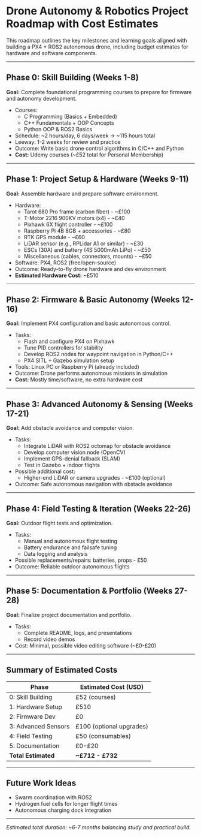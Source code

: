 # Drone Autonomy & Robotics Project Roadmap with Cost Estimates

This roadmap outlines the key milestones and learning goals aligned with building a PX4 + ROS2 autonomous drone, including budget estimates for hardware and software components.

---

## Phase 0: Skill Building (Weeks 1-8)

**Goal:** Complete foundational programming courses to prepare for firmware and autonomy development.

- Courses:
  - C Programming (Basics + Embedded)  
  - C++ Fundamentals + OOP Concepts  
  - Python OOP & ROS2 Basics  
- Schedule: ~2 hours/day, 6 days/week → ~115 hours total  
- Leeway: 1-2 weeks for review and practice  
- Outcome: Write basic drone control algorithms in C/C++ and Python  
- **Cost:** Udemy courses (~£52 total for Personal Membership)

---

## Phase 1: Project Setup & Hardware (Weeks 9-11)

**Goal:** Assemble hardware and prepare software environment.

- Hardware:  
  - Tarot 680 Pro frame (carbon fiber) - ~£100  
  - T-Motor 2216 900KV motors (x4) - ~£40  
  - Pixhawk 6X flight controller - ~£100  
  - Raspberry Pi 4B 8GB + accessories - ~£80  
  - RTK GPS module - ~£60  
  - LiDAR sensor (e.g., RPLidar A1 or similar) - ~£30  
  - ESCs (30A) and battery (4S 5000mAh LiPo) - ~£50  
  - Miscellaneous (cables, connectors, mounts) - ~£50  
- Software: PX4, ROS2 (free/open-source)  
- Outcome: Ready-to-fly drone hardware and dev environment  
- **Estimated Hardware Cost:** ~£510

---

## Phase 2: Firmware & Basic Autonomy (Weeks 12-16)

**Goal:** Implement PX4 configuration and basic autonomous control.

- Tasks:  
  - Flash and configure PX4 on Pixhawk  
  - Tune PID controllers for stability  
  - Develop ROS2 nodes for waypoint navigation in Python/C++  
  - PX4 SITL + Gazebo simulation setup  
- Tools: Linux PC or Raspberry Pi (already included)  
- Outcome: Drone performs autonomous missions in simulation  
- **Cost:** Mostly time/software, no extra hardware cost  

---

## Phase 3: Advanced Autonomy & Sensing (Weeks 17-21)

**Goal:** Add obstacle avoidance and computer vision.

- Tasks:  
  - Integrate LiDAR with ROS2 octomap for obstacle avoidance  
  - Develop computer vision node (OpenCV)  
  - Implement GPS-denial fallback (SLAM)  
  - Test in Gazebo + indoor flights  
- Possible additional cost:  
  - Higher-end LiDAR or camera upgrades - ~£100 (optional)  
- Outcome: Safe autonomous navigation with obstacle avoidance  

---

## Phase 4: Field Testing & Iteration (Weeks 22-26)

**Goal:** Outdoor flight tests and optimization.

- Tasks:  
  - Manual and autonomous flight testing  
  - Battery endurance and failsafe tuning  
  - Data logging and analysis  
- Possible replacements/repairs: batteries, props - £50  
- Outcome: Reliable outdoor autonomous flights  

---

## Phase 5: Documentation & Portfolio (Weeks 27-28)

**Goal:** Finalize project documentation and portfolio.

- Tasks:  
  - Complete README, logs, and presentations  
  - Record video demos  
- Cost: Minimal, possible video editing software (~£0-£20)  

---

## Summary of Estimated Costs

| Phase                | Estimated Cost (USD)     |
|----------------------|-------------------------|
| 0: Skill Building    | £52 (courses)           |
| 1: Hardware Setup    | £510                   |
| 2: Firmware Dev      | £0                       |
| 3: Advanced Sensors  | £100 (optional upgrades) |
| 4: Field Testing     | £50 (consumables)       |
| 5: Documentation     | £0-£20                   |
| **Total Estimated**  | **~£712 - £732**     |

---

## Future Work Ideas

- Swarm coordination with ROS2  
- Hydrogen fuel cells for longer flight times  
- Autonomous charging dock integration  

---

*Estimated total duration: ~6-7 months balancing study and practical build.*

